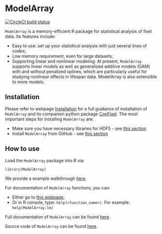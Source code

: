 
<!-- TODO README.md is generated from README.Rmd. Please edit that file -->

# ModelArray

<!-- badges: start -->

[![CircleCI build
status](https://circleci.com/gh/PennLINC/ModelArray.svg?style=svg)](https://circleci.com/gh/PennLINC/ModelArray)
<!-- badges: end -->

`ModelArray` is a memory-efficient R package for statistical analysis of
fixel data. Its features include:

-   Easy to use: set up your statistical analysis with just several
    lines of codes;
-   Low memory requirement, even for large datasets;
-   Supporting linear and nonlinear modeling: At present, `ModelArray`
    supports linear models as well as generalized additive models (GAM)
    with and without penalized splines, which are particularly useful
    for studying nonlinear effects in lifespan data. ModelArray is also
    extensible to more models.

## Installation

Please refer to webpage
[Installation](https://pennlinc.github.io/ModelArray/articles/installations.html)
for a full guidance of installation of `ModelArray` and its companion
python package [ConFixel](https://github.com/PennLINC/ConFixel). The
most important steps for installing `ModelArray` are:

-   Make sure you have necessary libraries for HDF5 - see [this
    section](https://pennlinc.github.io/ModelArray/articles/installations.html#install-hdf5-libraries-in-the-system)
-   Install `ModelArray` from GitHub - see [this
    section](https://pennlinc.github.io/ModelArray/articles/installations.html#install-modelarray-r-package-from-github)

<!-- check above links work, esp those with section titles!!! -->

## How to use

Load the `ModelArray` package into R via:

``` r
library(ModelArray)
```

We provide a example walkthrough
[here](https://pennlinc.github.io/ModelArray/articles/walkthrough.html).

For documentation of `ModelArray` functions, you can:

-   Either go to [this
    webpage](https://pennlinc.github.io/ModelArray/reference/index.html);
-   Or in R console, type: `help(<function_name>)`. For example:
    `help(ModelArray.lm)`

Full documentation of `ModelArray` can be found
[here](https://pennlinc.github.io/ModelArray/).

Source code of `ModelArray` can be found
[here](https://github.com/PennLINC/ModelArray).
